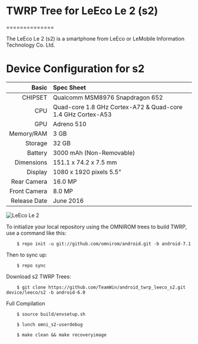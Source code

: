 # TWRP Tree for LeEco Le 2 (s2)
==============

The LeEco Le 2 (s2) is a smartphone from LeEco or LeMobile Information Technology Co. Ltd.

Device Configuration for s2
=====================================

Basic   | Spec Sheet
-------:|:-------------------------
CHIPSET | Qualcomm MSM8976 Snapdragon 652
CPU     | Quad-core 1.8 GHz Cortex-A72 & Quad-core 1.4 GHz Cortex-A53
GPU     | Adreno 510
Memory/RAM  | 3 GB
Storage | 32 GB
Battery | 3000 mAh (Non-Removable)
Dimensions | 151.1 x 74.2 x 7.5 mm
Display | 1080 x 1920 pixels 5.5"
Rear Camera  | 16.0 MP
Front Camera | 8.0 MP
Release Date | June 2016

![LeEco Le 2](http://in.img3.lemall.com/file/20160606/default/3370481864506311 "LeEco Le 2")

To initialize your local repository using the OMNIROM trees to build TWRP, use a command like this:

        $ repo init -u git://github.com/omnirom/android.git -b android-7.1

Then to sync up:

        $ repo sync

Download s2 TWRP Trees:

        $ git clone https://github.com/TeamWin/android_twrp_leeco_s2.git device/leeco/s2 -b android-6.0
        
Full Compilation
        
        $ source build/envsetup.sh

        $ lunch omni_s2-userdebug
        
        $ make clean && make recoveryimage
